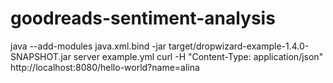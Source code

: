 # goodreads-sentiment-analysis
java --add-modules java.xml.bind -jar target/dropwizard-example-1.4.0-SNAPSHOT.jar server example.yml
curl -H "Content-Type: application/json" http://localhost:8080/hello-world?name=alina

